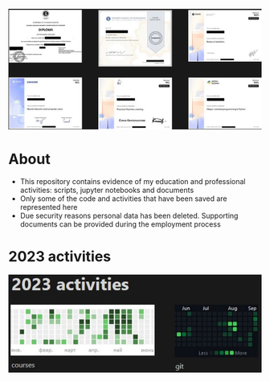 ![](https://github.com/data-silence/Study/blob/master/Diploma%20and%20sertificates/accomplishments.jpg?raw=true)

# About
* This repository contains evidence of my education and professional activities: scripts, jupyter notebooks and documents
* Only some of the code and activities that have been saved are represented here
* Due security reasons personal data has been deleted. Supporting documents can be provided during the employment process 
# 2023 activities
![](https://github.com/data-silence/Study/blob/master/Diploma%20and%20sertificates/2023%20activities.jpg?raw=true)
